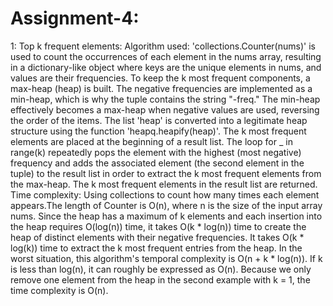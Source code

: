 # Assignment-4:
1: Top k frequent elements: 
    Algorithm used: 
        'collections.Counter(nums)' is used to count the occurrences of each element in the nums array, resulting in a dictionary-like object where keys are the unique elements in nums, and values are their frequencies.
        To keep the k most frequent components, a max-heap (heap) is built. The negative frequencies are implemented as a min-heap, which is why the tuple contains the string "-freq." The min-heap effectively becomes a max-heap when negative values are used, reversing the order of the items.
        The list 'heap' is converted into a legitimate heap structure using the function 'heapq.heapify(heap)'.
        The k most frequent elements are placed at the beginning of a result list.
        The loop for _ in range(k) repeatedly pops the element with the highest (most negative) frequency and adds the associated element (the second element in the tuple) to the result list in order to extract the k most frequent elements from the max-heap.
        The k most frequent elements in the result list are returned.
    Time complexity:
        Using collections to count how many times each element appears.The length of Counter is O(n), where n is the size of the input array nums.
        Since the heap has a maximum of k elements and each insertion into the heap requires O(log(n)) time, it takes O(k * log(n)) time to create the heap of distinct elements with their negative frequencies.
        It takes O(k * log(k)) time to extract the k most frequent entries from the heap.
        In the worst situation, this algorithm's temporal complexity is O(n + k * log(n)). If k is less than log(n), it can roughly be expressed as O(n). Because we only remove one element from the heap in the second example with k = 1, the time complexity is O(n).